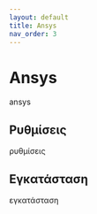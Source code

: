 ```yaml
---
layout: default
title: Ansys
nav_order: 3
---
```


# Ansys

ansys

## Ρυθμίσεις

ρυθμίσεις

## Εγκατάσταση

εγκατάσταση
